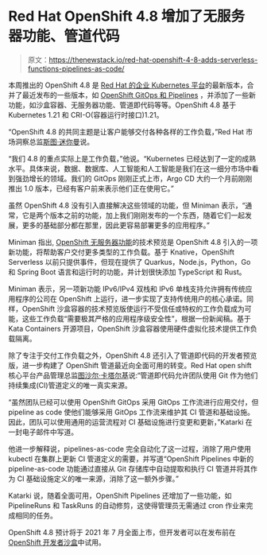 # Red Hat OpenShift 4.8 增加了无服务器功能、管道代码

> 原文：<https://thenewstack.io/red-hat-openshift-4-8-adds-serverless-functions-pipelines-as-code/>

本周推出的 OpenShift 4.8 是 [Red Hat 的企业 Kubernetes 平台](https://www.openshift.com/try?utm_content=inline-mention)的最新版本，合并了最近发布的一些版本，如 [OpenShift GitOps 和 Pipelines](https://thenewstack.io/red-hat-delivers-full-gitops-ci-cd-built-on-tekton-and-argo/) ，并添加了一些新功能，如沙盒容器、无服务器功能、管道即代码等等。OpenShift 4.8 基于 Kubernetes 1.21 和 CRI-O(容器运行时接口)1.21。

“OpenShift 4.8 的共同主题是让客户能够交付各种各样的工作负载，”Red Hat 市场洞察总监[斯图·迷你曼](https://www.linkedin.com/in/miniman)说。

“我们 4.8 的重点实际上是工作负载，”他说。“Kubernetes 已经达到了一定的成熟水平。具体来说，数据、数据库、人工智能和人工智能是我们在这一细分市场中看到强劲增长的领域。我们的 GitOps 刚刚正式上市，Argo CD 大约一个月前刚刚推出 1.0 版本，已经有客户前来表示他们正在使用它。”

虽然 OpenShift 4.8 没有引入直接解决这些领域的功能，但 Miniman 表示，“通常，它是两个版本之前的功能，加上我们刚刚发布的一个东西，随着它们一起发展，更多的基础部分都在那里，因此更容易部署更多的应用程序。”

Miniman 指出, [OpenShift 无服务器功能](https://developers.redhat.com/blog/2021/01/04/create-your-first-serverless-function-with-red-hat-openshift-serverless-functions)的技术预览是 OpenShift 4.8 引入的一项新功能，将帮助客户交付更多类型的工作负载。基于 Knative，OpenShift Serverless 以前只提供事件，但现在提供了 Quarkus，Node.js，Python，Go 和 Spring Boot 语言和运行时的功能，并计划很快添加 TypeScript 和 Rust。

Miniman 表示，另一项新功能 IPv6/IPv4 双栈和 IPv6 单栈支持允许拥有传统应用程序的公司在 OpenShift 上运行，进一步实现了支持传统用户的核心承诺。同样，OpenShift 沙盒容器的技术预览版使运行不受信任或特权的工作负载成为可能，这些工作负载“需要极其严格的应用程序级安全性”，根据一份新闻稿。基于 Kata Containers 开源项目，OpenShift 沙盒容器使用硬件虚拟化技术提供工作负载隔离。

除了专注于交付工作负载之外，OpenShift 4.8 还引入了管道即代码的开发者预览版，进一步构建了 OpenShift 管道最近向全面可用的转变。Red Hat open shift 核心平台产品管理总监[图沙尔·卡塔尔基](https://www.linkedin.com/in/katarki)说:“管道即代码允许团队使用 Git 作为他们持续集成(CI)管道定义的唯一真实来源。

“虽然团队已经可以使用 OpenShift GitOps 采用 GitOps 工作流进行应用交付，但 pipeline as code 使他们能够采用 GitOps 工作流来维护其 CI 管道和基础设施。因此，团队可以使用通用的运营流程对 CI 基础设施进行变更和更新，”Katarki 在一封电子邮件中写道。

他进一步解释说，pipelines-as-code 完全自动化了这一过程，消除了用户使用 kubectl 在集群上更新 CI 管道定义的需要，并写道“OpenShift Pipelines 中新的 pipeline-as-code 功能通过直接从 Git 存储库中自动提取和执行 CI 管道并将其作为 CI 基础设施定义的唯一来源，消除了这一额外步骤。”

Katarki 说，随着全面可用，OpenShift Pipelines 还增加了一些功能，如 PipelineRuns 和 TaskRuns 的自动修剪，这使得管理员无需通过 cron 作业来完成相同的任务。

OpenShift 4.8 预计将于 2021 年 7 月全面上市，但开发者可以在发布前在 [OpenShift 开发者沙盒](https://developers.redhat.com/developer-sandbox)中试用。

<svg xmlns:xlink="http://www.w3.org/1999/xlink" viewBox="0 0 68 31" version="1.1"><title>Group</title> <desc>Created with Sketch.</desc></svg>